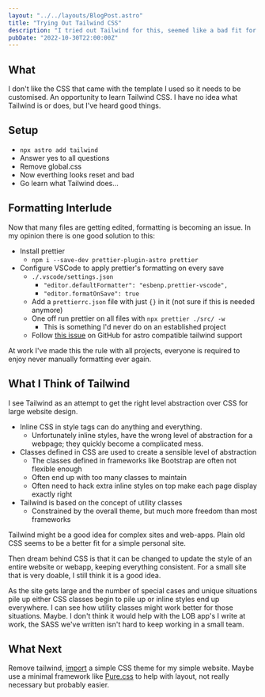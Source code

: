 ```yaml
---
layout: "../../layouts/BlogPost.astro"
title: "Trying Out Tailwind CSS"
description: "I tried out Tailwind for this, seemed like a bad fit for this tiny person website."
pubDate: "2022-10-30T22:00:00Z"
---
```


## What

I don't like the CSS that came with the template I used so it needs to be customised.
An opportunity to learn Tailwind CSS.
I have no idea what Tailwind is or does, but I've heard good things.

## Setup

- `npx astro add tailwind`
- Answer yes to all questions
- Remove global.css
- Now everthing looks reset and bad
- Go learn what Tailwind does...

## Formatting Interlude

Now that many files are getting edited, formatting is becoming an issue.
In my opinion there is one good solution to this:

- Install prettier
  - `npm i --save-dev prettier-plugin-astro prettier`
- Configure VSCode to apply prettier's formatting on every save
  - `./.vscode/settings.json`
    - `"editor.defaultFormatter": "esbenp.prettier-vscode",`
    - `"editor.formatOnSave": true`
  - Add a `prettierrc.json` file with just `{}` in it (not sure if this is needed anymore)
  - One off run prettier on all files with `npx prettier ./src/ -w`
    - This is something I'd never do on an established project
  - Follow [this issue](https://github.com/tailwindlabs/prettier-plugin-tailwindcss/issues/31) on GitHub for astro compatible tailwind support

At work I've made this the rule with all projects, everyone is required to enjoy never manually formatting ever again.


## What I Think of Tailwind

I see Tailwind as an attempt to get the right level abstraction over CSS for large website design.

- Inline CSS in style tags can do anything and everything.
  - Unfortunately inline styles, have the wrong level of abstraction for a webpage; they quickly become a complicated mess.
- Classes defined in CSS are used to create a sensible level of abstraction
  - The classes defined in frameworks like Bootstrap are often not flexible enough
  - Often end up with too many classes to maintain
  - Often need to hack extra inline styles on top make each page display exactly right
- Tailwind is based on the concept of utility classes
  - Constrained by the overall theme, but much more freedom than most frameworks

Tailwind might be a good idea for complex sites and web-apps.
Plain old CSS seems to be a better fit for a simple personal site.

Then dream behind CSS is that it can be changed to update the style of an entire website or webapp, keeping everything consistent.
For a small site that is very doable, I still think it is a good idea.

As the site gets large and the number of special cases and unique situations pile up either CSS classes begin to pile up or inline styles end up everywhere.
I can see how utility classes might work better for those situations.
Maybe. I don't think it would help with the LOB app's I write at work, the SASS we've written isn't hard to keep working in a small team.

## What Next

Remove tailwind, [import](https://docs.astro.build/en/guides/styling/#import-a-local-stylesheet) a simple CSS theme for my simple website.
Maybe use a minimal framework like [Pure.css](https://purecss.io/) to help with layout, 
not really necessary but probably easier.